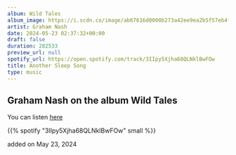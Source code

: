 ```yaml
---
album: Wild Tales
album_image: https://i.scdn.co/image/ab67616d0000b273a42ee9ea2b5f57eb4f4d7213
artist: Graham Nash
date: 2024-05-23 02:37:32+00:00
draft: false
duration: 282533
preview_url: null
spotify_url: https://open.spotify.com/track/3IIpy5Xjha68QLNklBwFOw
title: Another Sleep Song
type: music
---
```



## Graham Nash on the album Wild Tales

You can listen [here](https://open.spotify.com/track/3IIpy5Xjha68QLNklBwFOw)

{{% spotify "3IIpy5Xjha68QLNklBwFOw" small %}}

added on May 23, 2024
